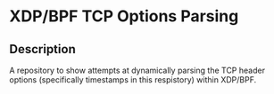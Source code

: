 # XDP/BPF TCP Options Parsing
## Description
A repository to show attempts at dynamically parsing the TCP header options (specifically timestamps in this respistory) within XDP/BPF.
